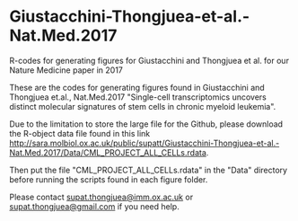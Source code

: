 # Giustacchini-Thongjuea-et-al.-Nat.Med.2017
R-codes for generating figures for Giustacchini and Thongjuea et al. for our Nature Medicine paper in 2017

These are the codes for generating figures found in Giustacchini and Thongjuea et.al., 
Nat.Med.2017 "Single-cell transcriptomics uncovers distinct molecular signatures of stem cells in chronic myeloid leukemia".

Due to the limitation to store the large file for the Github, please download the R-object data file found in this link 
http://sara.molbiol.ox.ac.uk/public/supatt/Giustacchini-Thongjuea-et-al.-Nat.Med.2017/Data/CML_PROJECT_ALL_CELLs.rdata. 

Then put the file "CML_PROJECT_ALL_CELLs.rdata" in the "Data" directory before running the scripts found in each figure folder.

Please contact supat.thongjuea@imm.ox.ac.uk or supat.thongjuea@gmail.com if you need help.
